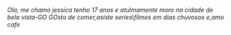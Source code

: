 *Ola, me chamo jessica tenho 17 anos e atulmamente moro na cidade de bela vista-GO*
*GOsto de comer,asiste series\filmes em dias chuvosos e,amo cafe*
